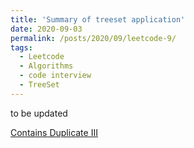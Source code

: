 ```yaml
---
title: 'Summary of treeset application'
date: 2020-09-03
permalink: /posts/2020/09/leetcode-9/
tags:
  - Leetcode
  - Algorithms
  - code interview
  - TreeSet
---
```


to be updated

[Contains Duplicate III](https://leetcode.com/problems/contains-duplicate-iii/)